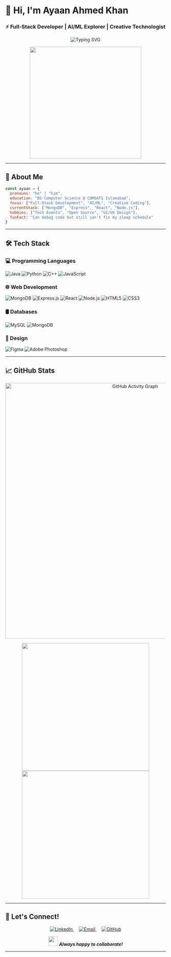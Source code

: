 # 👋 Hi, I'm Ayaan Ahmed Khan 

<h3 align="center">⚡ Full-Stack Developer | AI/ML Explorer | Creative Technologist</h3>

<p align="center">
  <img src="https://readme-typing-svg.demolab.com?font=Fira+Code&pause=1000&color=22D3EE&center=true&vCenter=true&width=435&lines=Debugging+Life+%26+Code;Turning+Coffee+into+Code;MERN+Stack+Learner;AI+Enthusiast" alt="Typing SVG" />
</p>

<p align="center">
  <img src="https://media2.giphy.com/media/v1.Y2lkPTc5MGI3NjExdm4wenFxNmo3ODJ3NXAyOWZtaXNnb2MybXoyM21vcjA2OGVtMHd5YSZlcD12MV9pbnRlcm5hbF9naWZfYnlfaWQmY3Q9Zw/Rpl1sod1vCXK0L2SUN/giphy.gif" width="350">
</p>

---

## 🚀 About Me

```javascript
const ayaan = {
  pronouns: "he" | "him",
  education: "BS Computer Science @ COMSATS Islamabad",
  focus: ["Full-Stack Development", "AI/ML", "Creative Coding"],
  currentStack: ["MongoDB", "Express", "React", "Node.js"],
  hobbies: ["Tech Events", "Open Source", "UI/UX Design"],
  funFact: "Can debug code but still can't fix my sleep schedule"
}
```

---

## 🛠️ Tech Stack

### 💻 Programming Languages
![Java](https://img.shields.io/badge/Java-%23ED8B00.svg?style=for-the-badge&logo=java&logoColor=white)
![Python](https://img.shields.io/badge/Python-%233776AB.svg?style=for-the-badge&logo=python&logoColor=white)
![C++](https://img.shields.io/badge/C++-%2300599C.svg?style=for-the-badge&logo=c%2B%2B&logoColor=white)
![JavaScript](https://img.shields.io/badge/JavaScript-%23F7DF1E.svg?style=for-the-badge&logo=javascript&logoColor=black)

### 🌐 Web Development
![MongoDB](https://img.shields.io/badge/MongoDB-%2347A248.svg?style=for-the-badge&logo=mongodb&logoColor=white)
![Express.js](https://img.shields.io/badge/Express.js-%23000000.svg?style=for-the-badge&logo=express&logoColor=white)
![React](https://img.shields.io/badge/React-%2320232a.svg?style=for-the-badge&logo=react&logoColor=%2361DAFB)
![Node.js](https://img.shields.io/badge/Node.js-%23339933.svg?style=for-the-badge&logo=node.js&logoColor=white)
![HTML5](https://img.shields.io/badge/HTML5-%23E34F26.svg?style=for-the-badge&logo=html5&logoColor=white)
![CSS3](https://img.shields.io/badge/CSS3-%231572B6.svg?style=for-the-badge&logo=css3&logoColor=white)

### 🛢️ Databases
![MySQL](https://img.shields.io/badge/MySQL-%2300f.svg?style=for-the-badge&logo=mysql&logoColor=white)
![MongoDB](https://img.shields.io/badge/MongoDB-%2347A248.svg?style=for-the-badge&logo=mongodb&logoColor=white)

### 🎨 Design
![Figma](https://img.shields.io/badge/Figma-%23F24E1E.svg?style=for-the-badge&logo=figma&logoColor=white)
![Adobe Photoshop](https://img.shields.io/badge/Photoshop-%2331A8FF.svg?style=for-the-badge&logo=adobe-photoshop&logoColor=white)

---

## 📈 GitHub Stats

<p align="center">
  <img src="https://github-readme-activity-graph.vercel.app/graph?username=Ersatz-xD&theme=react-dark" alt="GitHub Activity Graph" width="800"/>
</p>

<p align="center">
  <!-- Stats Cards with custom react-dark colors -->
  <img src="https://github-profile-summary-cards.vercel.app/api/cards/most-commit-language?username=Ersatz-xD&theme=react&bg_color=0D1117&title_color=58A6FF&text_color=C9D1D9&icon_color=58A6FF" width="400"/>
  <img src="https://github-profile-summary-cards.vercel.app/api/cards/repos-per-language?username=Ersatz-xD&theme=react&bg_color=0D1117&title_color=58A6FF&text_color=C9D1D9&icon_color=58A6FF" width="400"/>
</p>

---


## 🤝 Let's Connect!

<p align="center">
  <a href="https://www.linkedin.com/in/ayaan-ahmed-khan-448600351/">
    <img src="https://img.shields.io/badge/LinkedIn-0A66C2?style=for-the-badge&logo=linkedin&logoColor=white" alt="LinkedIn"/>
  </a>
  &nbsp;&nbsp;&nbsp;
  <a href="mailto:aayan.shazim@gmail.com">
    <img src="https://img.shields.io/badge/Gmail-EA4335?style=for-the-badge&logo=gmail&logoColor=white" alt="Email"/>
  </a>
  &nbsp;&nbsp;&nbsp;
  <a href="https://github.com/Ersatz-xD">
    <img src="https://img.shields.io/badge/GitHub-181717?style=for-the-badge&logo=github&logoColor=white" alt="GitHub"/>
  </a>
</p>

<p align="center">
  <img src="https://media.giphy.com/media/LnQjpWaON8nhr21vNW/giphy.gif" width="30"> 
  <em><b>Always happy to collaborate!</b></em>
</p>

---
